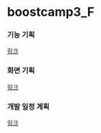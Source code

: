 # boostcamp3_F

### 기능 기획
[링크](https://docs.google.com/presentation/d/1DXavhXVLeU8ka2dPkgo0IMwUVNcy3K3AQOxKI9jtsQI/edit?usp=sharing)
<br>
### 화면 기획
[링크](https://xd.adobe.com/view/241f9a86-50b2-4d45-7a09-a49544e8297d-522e/)
<br>
### 개발 일정 계획
[링크](https://docs.google.com/spreadsheets/d/1L4kp2iZllHA4a7ph0ld1K2v9Q3nztz7UG0-R9L9LhyI/edit#gid=0)
